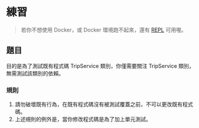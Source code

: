 # 練習

> 若你不想使用 Docker，或 Docker 環境跑不起來，還有 [REPL](https://repl.it/@yaosiang/TripService) 可用喔。

## 題目

 目的是為了測試既有程式碼 TripService 類別，你僅需要關注 TripService 類別，無需測試該類別的依賴。

### 規則

1. 請勿破壞既有行為，在既有程式碼沒有被測試覆蓋之前，不可以更改既有程式碼。
2. 上述規則的例外是，當你修改程式碼是為了加上單元測試。
